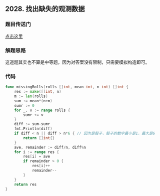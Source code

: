 ## 2028. 找出缺失的观测数据

### 题目传送门

[点击这里](https://leetcode-cn.com/problems/find-missing-observations/)

### 解题思路

这道题其实也不算是中等题，因为对答案没有限制，只需要模拟构造即可。

### 代码

```go
func missingRolls(rolls []int, mean int, n int) []int {
    res := make([]int, n)
    m := len(rolls)
    sum := mean*(n+m)
    sumr := 0
    for _, v := range rolls {
        sumr += v
    }
    diff := sum-sumr
    fmt.Println(diff)
    if diff < n || diff > n*6 { // 因为是骰子，骰子的数字最小是1，最大是6
        return []int{}
    }
    ave, remainder := diff/n, diff%n
    for i := range res {
        res[i] = ave 
        if remainder > 0 {
            res[i]++
            remainder--
        }
    }
    return res
}
```